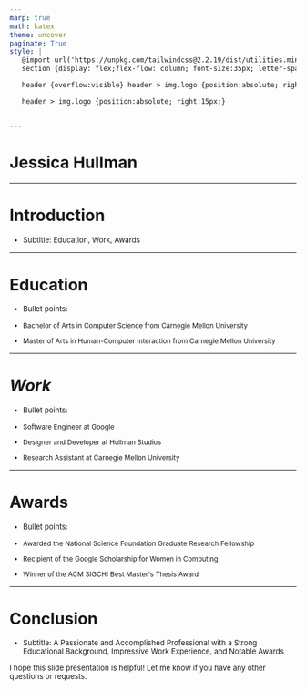 ```yaml
---
marp: true
math: katex
theme: uncover
paginate: True
style: |
   @import url('https://unpkg.com/tailwindcss@2.2.19/dist/utilities.min.css');
   section {display: flex;flex-flow: column; font-size:35px; letter-spacing:1.4px;}

   header {overflow:visible} header > img.logo {position:absolute; right:15px;}

   header > img.logo {position:absolute; right:15px;}


---
```

<!-- backgroundImage: url('backgrounds/aaabstract (12).png') -->
<!-- _class: lead -->

 # Jessica Hullman

---
<style scoped>p,li {font-size:0.96em}</style>

 # Introduction
- Subtitle: Education, Work, Awards


---
<style scoped>p,li {font-size:0.88em}</style>

 # Education
- Bullet points:

+ Bachelor of Arts in Computer Science from Carnegie Mellon University

+ Master of Arts in Human-Computer Interaction from Carnegie Mellon University


---
<style scoped>p,li {font-size:0.84em}</style>

 # _Work_
- Bullet points:

+ Software Engineer at Google

+ Designer and Developer at Hullman Studios

+ Research Assistant at Carnegie Mellon University


---
<style scoped>p,li {font-size:0.84em}</style>

 # Awards

- Bullet points:

+ Awarded the National Science Foundation Graduate Research Fellowship

+ Recipient of the Google Scholarship for Women in Computing

+ Winner of the ACM SIGCHI Best Master's Thesis Award

---
<style scoped>p,li {font-size:0.92em}</style>

 # **Conclusion**
- Subtitle: A Passionate and Accomplished Professional with a Strong Educational Background, Impressive Work Experience, and Notable Awards

I hope this slide presentation is helpful! Let me know if you have any other questions or requests.
